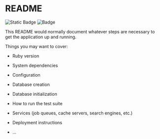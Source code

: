 # README

![Static Badge](https://img.shields.io/badge/Versão_do_Ruby-3.1.3-%237159c1?&logo=ruby-on-rails)
![Badge](https://img.shields.io/badge/Blog-Rocketseat-%237159c1?&logo=ruby-on-rails)

This README would normally document whatever steps are necessary to get the
application up and running.

Things you may want to cover:

* Ruby version

* System dependencies

* Configuration

* Database creation

* Database initialization

* How to run the test suite

* Services (job queues, cache servers, search engines, etc.)

* Deployment instructions

* ...


